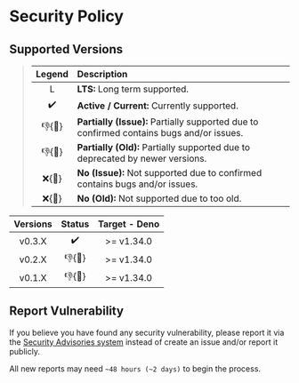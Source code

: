 # Security Policy

## Supported Versions

> | **Legend** | **Description** |
> |:-:|:--|
> | L | **LTS:** Long term supported. |
> | ✔️ | **Active / Current:** Currently supported. |
> | 👎{🐛} | **Partially (Issue):** Partially supported due to confirmed contains bugs and/or issues. |
> | 👎{🧓} | **Partially (Old):** Partially supported due to deprecated by newer versions. |
> | ❌{🐛} | **No (Issue):** Not supported due to confirmed contains bugs and/or issues. |
> | ❌{🧓} | **No (Old):** Not supported due to too old. |

| **Versions** | **Status** | **Target - Deno** |
|:-:|:-:|:-:|
| v0.3.X | ✔️ | >= v1.34.0 |
| v0.2.X | 👎{🧓} | >= v1.34.0 |
| v0.1.X | 👎{🐛} | >= v1.34.0 |

## Report Vulnerability

If you believe you have found any security vulnerability, please report it via the [Security Advisories system](https://github.com/hugoalh-studio/advanced-determine-deno/security/advisories/new) instead of create an issue and/or report it publicly.

All new reports may need `~48 hours (~2 days)` to begin the process.
